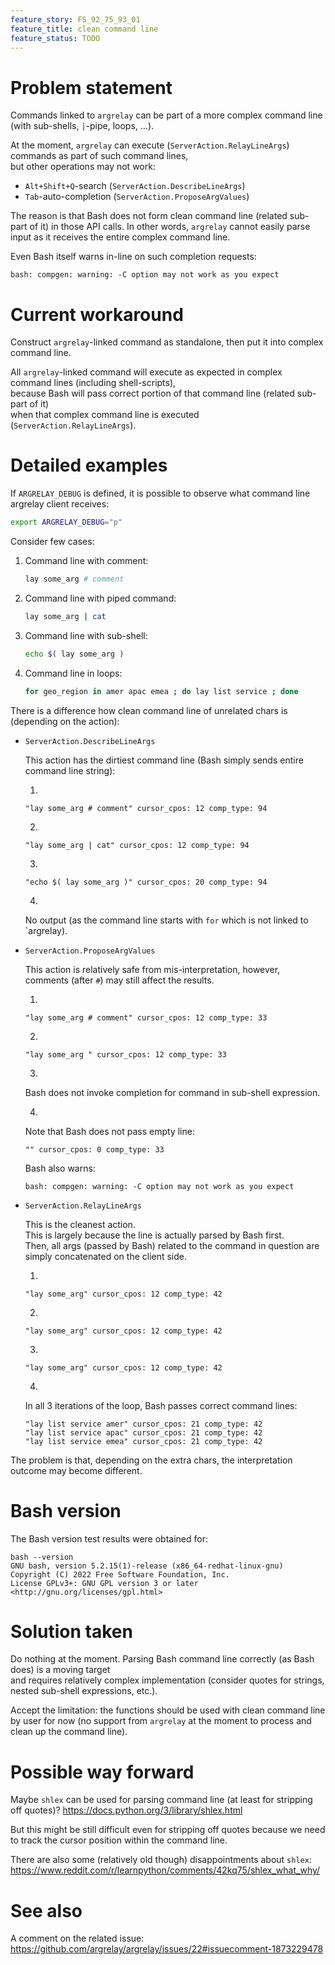 ```yaml
---
feature_story: FS_92_75_93_01
feature_title: clean command line
feature_status: TODO
---
```


# Problem statement

Commands linked to `argrelay` can be part of a more complex command line (with sub-shells, `|`-pipe, loops, ...).

At the moment, `argrelay` can execute (`ServerAction.RelayLineArgs`) commands as part of such command lines,<br/>
but other operations may not work:
*   `Alt+Shift+Q`-search (`ServerAction.DescribeLineArgs`)
*   `Tab`-auto-completion (`ServerAction.ProposeArgValues`)

The reason is that Bash does not form clean command line (related sub-part of it) in those API calls.
In other words, `argrelay` cannot easily parse input as it receives the entire complex command line.

Even Bash itself warns in-line on such completion requests:

```
bash: compgen: warning: -C option may not work as you expect
```

# Current workaround

Construct `argrelay`-linked command as standalone, then put it into complex command line.

All `argrelay`-linked command will execute as expected in complex command lines (including shell-scripts),<br/>
because Bash will pass correct portion of that command line (related sub-part of it)<br/>
when that complex command line is executed (`ServerAction.RelayLineArgs`).

# Detailed examples

If `ARGRELAY_DEBUG` is defined, it is possible to observe what command line argrelay client receives:

```sh
export ARGRELAY_DEBUG="p"
```

Consider few cases:

1.  Command line with comment:

    ```sh
    lay some_arg # comment
    ```

2.  Command line with piped command:

    ```sh
    lay some_arg | cat
    ```

3.  Command line with sub-shell:

    ```sh
    echo $( lay some_arg )
    ```

4.  Command line in loops:

    ```sh
    for geo_region in amer apac emea ; do lay list service ; done
    ```

There is a difference how clean command line of unrelated chars is (depending on the action):

*   `ServerAction.DescribeLineArgs`

    This action has the dirtiest command line (Bash simply sends entire command line string):

    1.

    ```
    "lay some_arg # comment" cursor_cpos: 12 comp_type: 94
    ```

    2.

    ```
    "lay some_arg | cat" cursor_cpos: 12 comp_type: 94
    ```

    3.

    ```
    "echo $( lay some_arg )" cursor_cpos: 20 comp_type: 94
    ```

    4.

    No output (as the command line starts with `for` which is not linked to `argrelay).

*   `ServerAction.ProposeArgValues`

    This action is relatively safe from mis-interpretation, however, comments (after `#`) may still affect the results.

    1.

    ```
    "lay some_arg # comment" cursor_cpos: 12 comp_type: 33
    ```

    2.

    ```
    "lay some_arg " cursor_cpos: 12 comp_type: 33
    ```

    3.

    Bash does not invoke completion for command in sub-shell expression.

    4.

    Note that Bash does not pass empty line:

    ```
    "" cursor_cpos: 0 comp_type: 33
    ```

    Bash also warns:

    ```
    bash: compgen: warning: -C option may not work as you expect
    ```

*   `ServerAction.RelayLineArgs`

    This is the cleanest action.<br/>
    This is largely because the line is actually parsed by Bash first.<br/>
    Then, all args (passed by Bash) related to the command in question are simply concatenated on the client side.

    1.

    ```
    "lay some_arg" cursor_cpos: 12 comp_type: 42
    ```

    2.

    ```
    "lay some_arg" cursor_cpos: 12 comp_type: 42
    ```

    3.

    ```
    "lay some_arg" cursor_cpos: 12 comp_type: 42
    ```

    4.

    In all 3 iterations of the loop, Bash passes correct command lines:

    ```
    "lay list service amer" cursor_cpos: 21 comp_type: 42
    "lay list service apac" cursor_cpos: 21 comp_type: 42
    "lay list service emea" cursor_cpos: 21 comp_type: 42
    ```

The problem is that, depending on the extra chars, the interpretation outcome may become different.

# Bash version

The Bash version test results were obtained for:

```
bash --version
GNU bash, version 5.2.15(1)-release (x86_64-redhat-linux-gnu)
Copyright (C) 2022 Free Software Foundation, Inc.
License GPLv3+: GNU GPL version 3 or later <http://gnu.org/licenses/gpl.html>
```

# Solution taken

Do nothing at the moment. Parsing Bash command line correctly (as Bash does) is a moving target<br/>
and requires relatively complex implementation (consider quotes for strings, nested sub-shell expressions, etc.).

Accept the limitation:
the functions should be used with clean command line by user for now
(no support from `argrelay` at the moment to process and clean up the command line).

# Possible way forward

Maybe `shlex` can be used for parsing command line (at least for stripping off quotes)?
https://docs.python.org/3/library/shlex.html

But this might be still difficult even for stripping off quotes
because we need to track the cursor position within the command line.

There are also some (relatively old though) disappointments about `shlex`:
https://www.reddit.com/r/learnpython/comments/42kq75/shlex_what_why/

# See also

A comment on the related issue:
https://github.com/argrelay/argrelay/issues/22#issuecomment-1873229478

